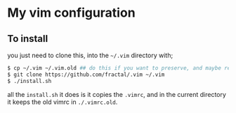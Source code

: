 # My vim configuration

## To install

you just need to clone this, into the `~/.vim` directory with;

```sh
$ cp ~/.vim ~/.vim.old ## do this if you want to preserve, and maybe recuper your old configuration
$ git clone https://github.com/fractal/.vim ~/.vim
$ ./install.sh
```

all the `install.sh` it does is it copies the `.vimrc`, and in the current directory
it keeps the old vimrc in `./.vimrc.old`.


